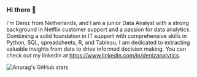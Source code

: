 ### Hi there 👋
I'm Deniz from Netherlands, and I am a junior Data Analyst with a strong background in Netflix customer support and a passion for data analytics. Combining a solid foundation in IT support with comprehensive skills in Python, SQL, spreadsheets, R, and Tableau, I am dedicated to extracting valuable insights from data to drive informed decision making. You can check out my linkedln at https://www.linkedin.com/in/denizanalytics.

![Anurag's GitHub stats](https://github-readme-stats.vercel.app/api?username=DenizIsik=contribs,prs)
